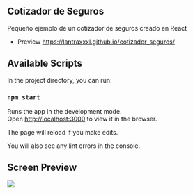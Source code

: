## Cotizador de Seguros

Pequeño ejemplo de un cotizador de seguros creado en React
- Preview https://lantraxxxl.github.io/cotizador_seguros/


## Available Scripts

In the project directory, you can run:

### `npm start`

Runs the app in the development mode.<br />
Open [http://localhost:3000](http://localhost:3000) to view it in the browser.

The page will reload if you make edits.<br />

You will also see any lint errors in the console.


## Screen Preview
![](https://repository-images.githubusercontent.com/341322422/896da680-7520-11eb-8887-420f88db9e61)
